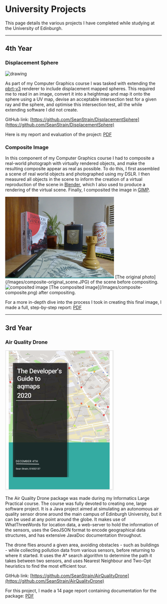 # University Projects

This page details the various projects I have completed while studying at the University of Edinburgh.

---

## 4th Year

### Displacement Sphere

<img src="/Images/Displacement_Sphere.png" alt="drawing" width="350"/>

As part of my Computer Graphics course I was tasked with extending the [pbrt-v3](https://github.com/mmp/pbrt-v3) renderer to include displacement mapped spheres. This required me to read in an image, convert it into a heightmap and map it onto the sphere using a UV map, devise an acceptable intersection test for a given ray and the sphere, and optimise this intersection test, all the while extending software I did not create.

GitHub link: [https://github.com/SeanStrain/DisplacementSphere](https://github.com/SeanStrain/DisplacementSphere)

Here is my report and evaluation of the project:
[PDF](/Files/Displacement_Sphere_Report.pdf)

### Composite Image

In this component of my Computer Graphics course I had to composite a real-world photograph with virtually rendered objects, and make the resulting composite appear as real as possible. To do this, I first assembled a scene of real world objects and photographed using my DSLR. I then measured all objects in the scene to inform the creation of a virtual reproduction of the scene in [Blender](https://www.blender.org/), which I also used to produce a rendering of the virtual scene. Finally, I composited the image in [GIMP](https://www.gimp.org/).

<img src="/Images/composite-original_scene.JPG" alt="original scene" width="350"/>
[The original photo](/Images/composite-original_scene.JPG) of the scene before compositing.


<img src="/Images/composite-composite.png" alt="composited image" width="350"/>
[The composited image](/Images/composite-composite.png) after compositing.

For a more in-depth dive into the process I took in creating this final image, I made a full, step-by-step report:
[PDF](/Files/Compositing_Report.pdf)

---

## 3rd Year

### Air Quality Drone

<img src="/Images/aqmaps.PNG" alt="The Developer's Guide to aqMaps" width="350"/>

The Air Quality Drone package was made during my Informatics Large Practical course. The course was fully devoted to creating one, large software project. It is a Java project aimed at simulating an autonomous air quality sensor drone around the main campus of Edinburgh University, but it can be used at any point around the globe. It makes use of WhatThreeWords for location data, a web-server to hold the information of the sensors, uses the GeoJSON format to encode geographical data structures, and has extensive JavaDoc documentation throughout.

The drone flies around a given area, avoiding obstacles - such as buildings - while collecting pollution data from various sensors, before returning to where it started. It uses the A* search algorithm to determine the path it takes between two sensors, and uses Nearest Neighbour and Two-Opt heuristics to find the most efficient tour.

GitHub link: [https://github.com/SeanStrain/AirQualityDrone](https://github.com/SeanStrain/AirQualityDrone)

For this project, I made a 14 page report containing documentation for the package:
[PDF](/Files/Informatics_Large_Practical_Report.pdf)
